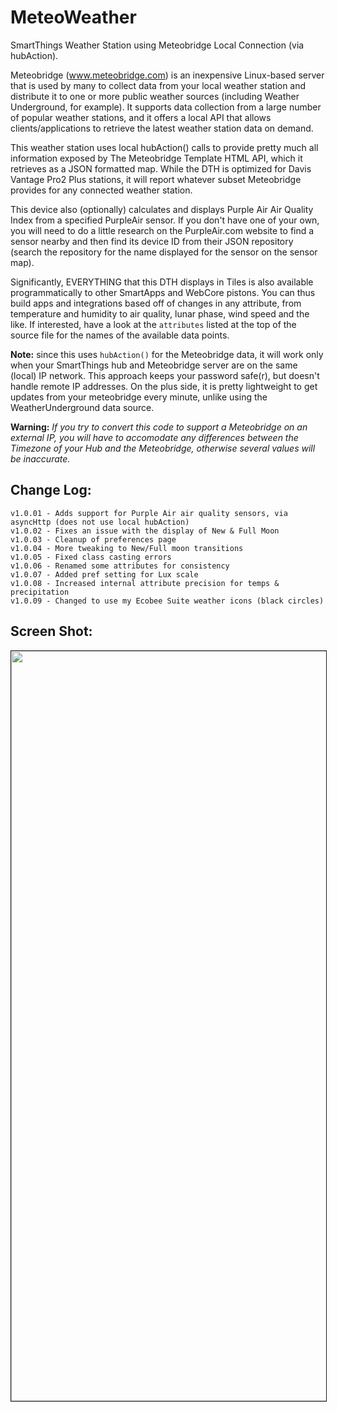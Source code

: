 # MeteoWeather
SmartThings Weather Station using Meteobridge Local Connection (via hubAction).

Meteobridge (www.meteobridge.com) is an inexpensive Linux-based server that is used by many to collect data from your local weather station and distribute it to one or more public weather sources (including Weather Underground, for example). It supports data collection from a large number of popular weather stations, and it offers a local API that allows clients/applications to retrieve the latest weather station data on demand.

This weather station uses local hubAction() calls to provide pretty much all information exposed by The Meteobridge Template HTML API, which it retrieves as a JSON formatted map. While the DTH is optimized for Davis Vantage Pro2 Plus stations, it will report whatever subset Meteobridge provides for any connected weather station.

This device also (optionally) calculates and displays Purple Air Air Quality Index from a specified PurpleAir sensor. If you don't have one of your own, you will need to do a little research on the PurpleAir.com website to find a sensor nearby and then find its device ID from their JSON repository (search the repository for the name displayed for the sensor on the sensor map).

Significantly, EVERYTHING that this DTH displays in Tiles is also available programmatically to other SmartApps and WebCore pistons. You can thus build apps and integrations based off of changes in any attribute, from temperature and humidity to air quality, lunar phase, wind speed and the like. If interested, have a look at the `attributes` listed at the top of the source file for the names of the available data points.

**Note:** since this uses `hubAction()` for the Meteobridge data, it will work only when your SmartThings hub and Meteobridge server are on the same (local) IP network. This approach keeps your password safe(r), but doesn't handle remote IP addresses. On the plus side, it is pretty lightweight to get updates from your meteobridge every minute, unlike using the WeatherUnderground data source.

**Warning:** *If you try to convert this code to support a Meteobridge on an external IP, you will have to accomodate any differences between the Timezone of your Hub and the Meteobridge, otherwise several values will be inaccurate.*

## Change Log:
`v1.0.01 - Adds support for Purple Air air quality sensors, via asyncHttp (does not use local hubAction)`<br>
`v1.0.02 - Fixes an issue with the display of New & Full Moon`<br>
`v1.0.03 - Cleanup of preferences page`<br>
`v1.0.04 - More tweaking to New/Full moon transitions`<br>
`v1.0.05 - Fixed class casting errors`<br>
`v1.0.06 - Renamed some attributes for consistency`<br>
`v1.0.07 - Added pref setting for Lux scale`<br>
`v1.0.08 - Increased internal attribute precision for temps & precipitation`<br>
`v1.0.09 - Changed to use my Ecobee Suite weather icons (black circles)`<br>

## Screen Shot:
<img src="https://raw.githubusercontent.com/SANdood/MeteoWeather/master/images/MeteoweatherStation.png" border="1" height="1200" /> 
